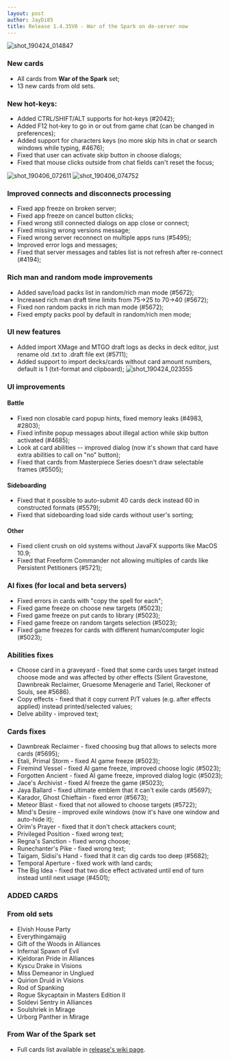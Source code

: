 ```yaml
---
layout: post
author: JayDi85
title: Release 1.4.35V0 - War of the Spark on de-server now
---
```


![shot_190424_014847](https://user-images.githubusercontent.com/8344157/56618270-231d5180-6633-11e9-9b5d-923e31791003.png)

### New cards
* All cards from **War of the Spark** set;
* 13 new cards from old sets.

### New hot-keys:
  * Added CTRL/SHIFT/ALT supports for hot-keys (#2042);
  * Added F12 hot-key to go in or out from game chat (can be changed in preferences);
  * Added support for characters keys (no more skip hits in chat or search windows while typing, #4676);
  * Fixed that user can activate skip button in choose dialogs;
  * Fixed that mouse clicks outside from chat fields can't reset the focus;

![shot_190406_072611](https://user-images.githubusercontent.com/8344157/55664425-69567080-583e-11e9-8944-a2f242c82125.png)
![shot_190406_074752](https://user-images.githubusercontent.com/8344157/55664563-f6022e00-5840-11e9-9592-412797000191.png)

### Improved connects and disconnects processing
 * Fixed app freeze on broken server;
 * Fixed app freeze on cancel button clicks;
 * Fixed wrong still connected dialogs on app close or connect;
 * Fixed missing wrong versions message;
 * Fixed wrong server reconnect on multiple apps runs (#5495);
 * Improved error logs and messages;
 * Fixed that server messages and tables list is not refresh after re-connect (#4194);

### Rich man and random mode improvements
 * Added save/load packs list in random/rich man mode (#5672);
 * Increased rich man draft time limits from 75->25 to 70->40 (#5672);
 * Fixed non random packs in rich man mode (#5672);
 * Fixed empty packs pool by default in random/rich men mode;

### UI new features
* Added import XMage and MTGO draft logs as decks in deck editor, just rename old .txt to .draft file ext (#5711);
* Added support to import decks/cards without card amount numbers, default is 1 (txt-format and clipboard);
![shot_190424_023555](https://user-images.githubusercontent.com/8344157/56620410-dab56200-6639-11e9-8762-3a1b606f1bb7.png)

### UI improvements

#### Battle
* Fixed non closable card popup hints, fixed memory leaks (#4983, #2803);
* Fixed infinite popup messages about illegal action while skip button activated (#4685);
* Look at card abilities -- improved dialog (now it's shown that card have extra abilities to call on "no" button);
* Fixed that cards from Masterpiece Series doesn't draw selectable frames (#5505);

#### Sideboarding
* Fixed that it possible to auto-submit 40 cards deck instead 60 in constructed formats (#5579);
* Fixed that sideboarding load side cards without user's sorting;

#### Other
* Fixed client crush on old systems without JavaFX supports like MacOS 10.9;
* Fixed that Freeform Commander not allowing multiples of cards like Persistent Petitioners (#5721);

### AI fixes (for local and beta servers)
* Fixed errors in cards with "copy the spell for each";
* Fixed game freeze on choose new targets (#5023);
* Fixed game freeze on put cards to library (#5023);
* Fixed game freeze on random targets selection (#5023);
* Fixed game freezes for cards with different human/computer logic (#5023);

### Abilities fixes
* Choose card in a graveyard - fixed that some cards uses target instead choose mode and was affected by other effects (Silent Gravestone, Dawnbreak Reclaimer, Gruesome Menagerie and Tariel, Reckoner of Souls, see #5686).
* Copy effects - fixed that it copy current P/T values (e.g. after effects applied) instead printed/selected values;
* Delve ability - improved text;

### Cards fixes
* Dawnbreak Reclaimer - fixed choosing bug that allows to selects more cards (#5695);
* Etali, Primal Storm - fixed AI game freeze (#5023);
* Firemind Vessel - fixed AI game freeze, improved choose logic (#5023);
* Forgotten Ancient - fixed AI game freeze, improved dialog logic (#5023);
* Jace's Archivist - fixed AI freeze the game (#5023);
* Jaya Ballard - fixed ultimate emblem that it can't exile cards (#5697);
* Karador, Ghost Chieftain - fixed error (#5673);
* Meteor Blast - fixed that not allowed to choose targets (#5722);
* Mind's Desire - improved exile windows (now it's have one window and auto-hide it);
* Orim's Prayer - fixed that it don't check attackers count;
* Privileged Position - fixed wrong text;
* Regna's Sanction - fixed wrong choose;
* Runechanter's Pike - fixed wrong text;
* Taigam, Sidisi's Hand - fixed that it can dig cards too deep (#5682);
* Temporal Aperture - fixed work with land cards;
* The Big Idea - fixed that two dice effect activated until end of turn instead until next usage (#4501);

### ADDED CARDS

### From old sets
* Elvish House Party
* Everythingamajig
* Gift of the Woods in Alliances
* Infernal Spawn of Evil
* Kjeldoran Pride in Alliances
* Kyscu Drake in Visions
* Miss Demeanor in Unglued
* Quirion Druid in Visions
* Rod of Spanking
* Rogue Skycaptain in Masters Edition II
* Soldevi Sentry in Alliances
* Soulshriek in Mirage
* Urborg Panther in Mirage

### From War of the Spark set
* Full cards list available in [release's wiki page](https://github.com/magefree/mage/wiki/Release-1.4.35#from-war-of-the-spark-set).